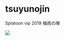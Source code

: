 # tsuyunojin
Splatoon vip 2019 梅雨の陣

![](https://user-images.githubusercontent.com/49706923/61169429-3687eb00-a598-11e9-9b22-f404217d34db.png)
